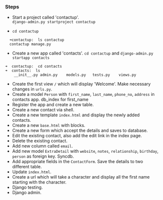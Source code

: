 ### Steps

- Start a project called 'contactup'.  
  `django-admin.py startproject contactup`

- `cd contactup`
```
  ➜contactup:  ls contactup
  contactup manage.py
```

- Create a new app called 'contacts'. `cd contactup` and `django-admin.py startapp contacts`
```
➜  contactup:  cd contacts
➜  contacts:  ls
    __init__.py admin.py    models.py   tests.py    views.py
```
- Create the first view `/` which will display 'Welcome'. Make necessary changes in `urls.py`.
- Create a model `Person` with `first_name`, `last_name`, `phone_no`, `address` in contacts app. db_index for first_name
- Register the app and create a new table.
- Create a new contact via shell.
- Create a new template `index.html` and display the newly added contacts.
- Create a new `base.html` with blocks.
- Create a new form which accept the details and saves to database.
- Edit the existing contact, also add the edit link in the index page.
- Delete the existing contact.
- Add new column called `email`.
- Add new model `ExtraDetail` with `website`, `notes`, `relationship`, `birthday`, `person` as foreign key. Syncdb.
- Add appropriate fields in the `ContactForm`. Save the details to two different table.
- Update `index.html`.
- Create a url which will take a character and display all the first name starting with the character.
- Django testing.
- Django admin.
